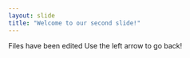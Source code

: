 ```yaml
---
layout: slide
title: "Welcome to our second slide!"
---
```

Files have been edited
Use the left arrow to go back!
